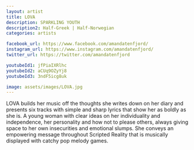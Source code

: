 ```yaml
---
layout: artist
title: LOVA
description: SPARKLING YOUTH
description2: Half-Greek | Half-Norwegian
categories: artists

facebook_url: https://www.facebook.com/amandatenfjord/
instagram_url: https://www.instagram.com/amandatenfjord/
twitter_url: https://twitter.com/amandatenfjord

youtubeId1: jfPiaIXRlhc
youtubeId2: aCUq9OZyYj8
youtubeId3: 3ndF5icg8uk

image: assets/images/LOVA.jpg
---
```


LOVA builds her music off the thoughts she writes down on her diary and presents six tracks with simple and sharp lyrics that show her as boldly as she is. A young woman with clear ideas on her individuality and independence, her personality and how not to please others, always giving space to her own insecurities and emotional slumps. She conveys an empowering message throughout Scripted Reality that is musically displayed with catchy pop melody games.

